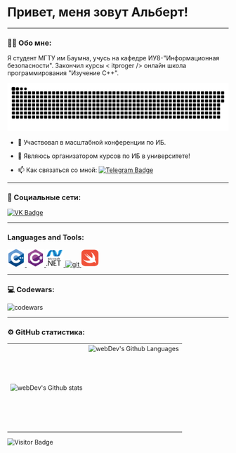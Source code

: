 
# Привет, меня зовут Альберт!

---

### :man_technologist: Обо мне:

Я студент МГТУ им Баумна, учусь на кафедре ИУ8-"Информационная безопасности". Закончил курсы < itproger /> онлайн школа программирования "Изучение C++".

<p align="center">
 <img width="600" src="github-snake.svg" alt="snake"/>
</p>

- :telescope: Участвовал в масштабной конференции по ИБ.

- :seedling: Являюсь организатором курсов по ИБ в университете!


- :mailbox: Как связаться со мной: [![Telegram Badge](https://img.shields.io/badge/-Albertinelli-blue?style=flat&logo=Telegram&logoColor=white)](https://t.me/Albertinelli) 
---

### 🤝 Социальные сети:

  <div id="badges">
    <a href="https://vk.com/professore1" target="_blank">
      <img src="https://cdn-icons-png.flaticon.com/512/145/145813.png" width="40" height="40" alt="VK Badge"/>
    </a>
  </div>

---


<h3 align="left">Languages and Tools:</h3>
<p align="left"> <a href="https://www.w3schools.com/cpp/" target="_blank" rel="noreferrer"> <img src="https://raw.githubusercontent.com/devicons/devicon/master/icons/cplusplus/cplusplus-original.svg" alt="cplusplus" width="40" height="40"/> </a> <a href="https://www.w3schools.com/cs/" target="_blank" rel="noreferrer"> <img src="https://raw.githubusercontent.com/devicons/devicon/master/icons/csharp/csharp-original.svg" alt="csharp" width="40" height="40"/> </a> <a href="https://dotnet.microsoft.com/" target="_blank" rel="noreferrer"> <img src="https://raw.githubusercontent.com/devicons/devicon/master/icons/dot-net/dot-net-original-wordmark.svg" alt="dotnet" width="40" height="40"/> </a> <a href="https://git-scm.com/" target="_blank" rel="noreferrer"> <img src="https://www.vectorlogo.zone/logos/git-scm/git-scm-icon.svg" alt="git" width="40" height="40"/> </a> <a href="https://developer.apple.com/swift/" target="_blank" rel="noreferrer"> <img src="https://raw.githubusercontent.com/devicons/devicon/master/icons/swift/swift-original.svg" alt="swift" width="40" height="40"/> </a> </p>



---
### 💻 Codewars:

![codewars](https://www.codewars.com/users/AlbertTonoyan2004/badges/large)

---

### ⚙️ GitHub статистика:

<table>
  <tr>
    <td>
      <img align="left" src="http://github-readme-streak-stats.herokuapp.com?user=AlbertTonoyan2004&theme=dark&background=000000" alt="webDev's Github stats" />
    </td>
    <td>
      <img height="195px" align="right" alt="webDev's Github Languages" src="https://github-readme-stats-sigma-five.vercel.app/api/top-langs/?username=AlbertTonoyan2004&layout=compact&theme=vision-friendly-dark" />
    </td>
  </tr>
</table>

![Visitor Badge](https://visitor-badge.laobi.icu/badge?page_id=AlbertTonoyan2004)
